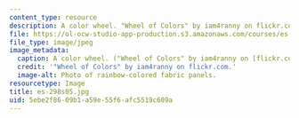 ```yaml
---
content_type: resource
description: A color wheel. "Wheel of Colors" by iam4ranny on flickr.com.
file: https://ol-ocw-studio-app-production.s3.amazonaws.com/courses/es-298-art-of-color-spring-2005/5ebe2f8609b1a59e55f6afc5519c609a_es-298s05.jpg
file_type: image/jpeg
image_metadata:
  caption: A color wheel. ("Wheel of Colors" by iam4ranny on [flickr.com](http://www.flickr.com/).)
  credit: '"Wheel of Colors" by iam4ranny on flickr.com.'
  image-alt: Photo of rainbow-colored fabric panels.
resourcetype: Image
title: es-298s05.jpg
uid: 5ebe2f86-09b1-a59e-55f6-afc5519c609a
---
```

